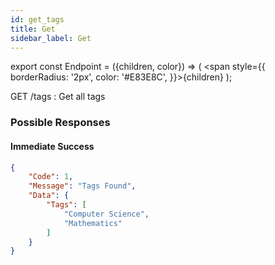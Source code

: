 ```yaml
---
id: get_tags
title: Get
sidebar_label: Get
---
```


export const Endpoint = ({children, color}) => ( <span style={{
      borderRadius: '2px',
      color: '#E83E8C',
    }}>{children}</span> );

<Endpoint>GET /tags </Endpoint>: Get all tags

### Possible Responses
#### Immediate Success
```json
{
	"Code": 1,
	"Message": "Tags Found",
	"Data": {
		"Tags": [
            "Computer Science",
            "Mathematics"     
		]
	}
}
```

